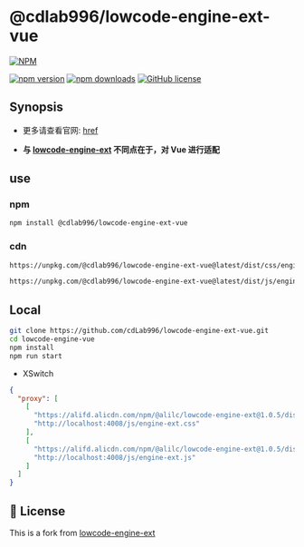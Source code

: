 # @cdlab996/lowcode-engine-ext-vue

[![NPM](https://nodei.co/npm/@cdlab996/lowcode-engine-ext-vue.png?downloads=true&downloadRank=true&stars=true)](https://nodei.co/npm/@cdlab996/lowcode-engine-ext-vue/)

[![npm version](https://img.shields.io/npm/v/@cdlab996/lowcode-engine-ext.svg)](https://www.npmjs.com/package/@cdlab996/lowcode-engine-ext-vue)
[![npm downloads](https://img.shields.io/npm/dm/@cdlab996/lowcode-engine-ext.svg)](https://www.npmjs.com/package/@cdlab996/lowcode-engine-ext-vue)
[![GitHub license](https://img.shields.io/github/license/@cdlab996/lowcode-engine-ext-vue)](https://github.com/cdlab996/lowcode-engine-ext-vue/blob/main/LICENSE)

## Synopsis

- 更多请查看官网: [href](https://lowcode-engine.cn/site/docs/guide/appendix/setters)

- **与 [lowcode-engine-ext](https://github.com/alibaba/lowcode-engine-ext) 不同点在于，对 Vue 进行适配**

<!-- See more at [Official setter](https://lowcode-engine.cn/site/docs/guide/appendix/setters) -->

<!-- **The difference with [lowcode-engine-ext](https://github.com/alibaba/lowcode-engine-ext) is that the adaptation to Vue.** -->

## use

### npm

```bash
npm install @cdlab996/lowcode-engine-ext-vue
```

### cdn

<!-- https://unpkg.com/browse/@cdlab996/lowcode-engine-ext-vue@1.0.1/ -->
<!-- https://unpkg.com/browse/@cdlab996/lowcode-engine-ext@latest/ -->

```html
https://unpkg.com/@cdlab996/lowcode-engine-ext-vue@latest/dist/css/engine-ext.css

https://unpkg.com/@cdlab996/lowcode-engine-ext-vue@latest/dist/js/engine-ext.js
```

## Local

``` bash
git clone https://github.com/cdLab996/lowcode-engine-ext-vue.git
cd lowcode-engine-vue
npm install
npm run start
```

- XSwitch

```json
{
  "proxy": [
    [
      "https://alifd.alicdn.com/npm/@alilc/lowcode-engine-ext@1.0.5/dist/css/engine-ext.css",
      "http://localhost:4008/js/engine-ext.css"
    ],
    [
      "https://alifd.alicdn.com/npm/@alilc/lowcode-engine-ext@1.0.5/dist/css/engine-ext.js",
      "http://localhost:4008/js/engine-ext.js"
    ]
  ]
}
```

## 🎈 License

This is a fork from [lowcode-engine-ext](https://github.com/alibaba/lowcode-engine-ext)

